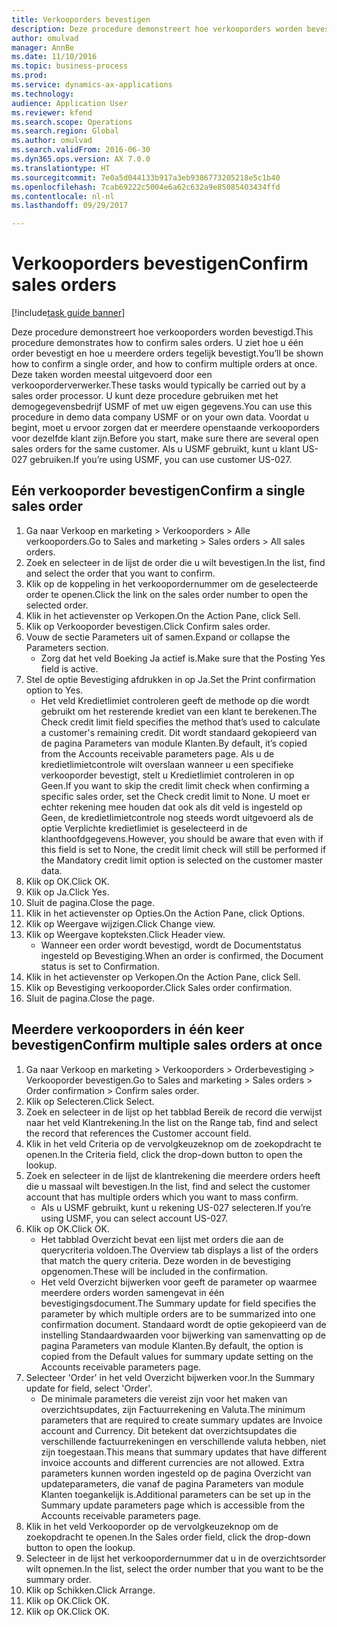 ```yaml
--- 
title: Verkooporders bevestigen
description: Deze procedure demonstreert hoe verkooporders worden bevestigd.
author: omulvad
manager: AnnBe
ms.date: 11/10/2016
ms.topic: business-process
ms.prod: 
ms.service: dynamics-ax-applications
ms.technology: 
audience: Application User
ms.reviewer: kfend
ms.search.scope: Operations
ms.search.region: Global
ms.author: omulvad
ms.search.validFrom: 2016-06-30
ms.dyn365.ops.version: AX 7.0.0
ms.translationtype: HT
ms.sourcegitcommit: 7e0a5d044133b917a3eb9386773205218e5c1b40
ms.openlocfilehash: 7cab69222c5004e6a62c632a9e85085403434ffd
ms.contentlocale: nl-nl
ms.lasthandoff: 09/29/2017

---
```

# <a name="confirm-sales-orders"></a><span data-ttu-id="501fa-103">Verkooporders bevestigen</span><span class="sxs-lookup"><span data-stu-id="501fa-103">Confirm sales orders</span></span>

[!include[task guide banner](../../includes/task-guide-banner.md)]

<span data-ttu-id="501fa-104">Deze procedure demonstreert hoe verkooporders worden bevestigd.</span><span class="sxs-lookup"><span data-stu-id="501fa-104">This procedure demonstrates how to confirm sales orders.</span></span> <span data-ttu-id="501fa-105">U ziet hoe u één order bevestigt en hoe u meerdere orders tegelijk bevestigt.</span><span class="sxs-lookup"><span data-stu-id="501fa-105">You’ll be shown how to confirm a single order, and how to confirm multiple orders at once.</span></span> <span data-ttu-id="501fa-106">Deze taken worden meestal uitgevoerd door een verkooporderverwerker.</span><span class="sxs-lookup"><span data-stu-id="501fa-106">These tasks would typically be carried out by a sales order processor.</span></span> <span data-ttu-id="501fa-107">U kunt deze procedure gebruiken met het demogegevensbedrijf USMF of met uw eigen gegevens.</span><span class="sxs-lookup"><span data-stu-id="501fa-107">You can use this procedure in demo data company USMF or on your own data.</span></span> <span data-ttu-id="501fa-108">Voordat u begint, moet u ervoor zorgen dat er meerdere openstaande verkooporders voor dezelfde klant zijn.</span><span class="sxs-lookup"><span data-stu-id="501fa-108">Before you start, make sure there are several open sales orders for the same customer.</span></span> <span data-ttu-id="501fa-109">Als u USMF gebruikt, kunt u klant US-027 gebruiken.</span><span class="sxs-lookup"><span data-stu-id="501fa-109">If you’re using USMF, you can use customer US-027.</span></span>


## <a name="confirm-a-single-sales-order"></a><span data-ttu-id="501fa-110">Eén verkooporder bevestigen</span><span class="sxs-lookup"><span data-stu-id="501fa-110">Confirm a single sales order</span></span>
1. <span data-ttu-id="501fa-111">Ga naar Verkoop en marketing > Verkooporders > Alle verkooporders.</span><span class="sxs-lookup"><span data-stu-id="501fa-111">Go to Sales and marketing > Sales orders > All sales orders.</span></span>
2. <span data-ttu-id="501fa-112">Zoek en selecteer in de lijst de order die u wilt bevestigen.</span><span class="sxs-lookup"><span data-stu-id="501fa-112">In the list, find and select the order that you want to confirm.</span></span>
3. <span data-ttu-id="501fa-113">Klik op de koppeling in het verkoopordernummer om de geselecteerde order te openen.</span><span class="sxs-lookup"><span data-stu-id="501fa-113">Click the link on the sales order number to open the selected order.</span></span>
4. <span data-ttu-id="501fa-114">Klik in het actievenster op Verkopen.</span><span class="sxs-lookup"><span data-stu-id="501fa-114">On the Action Pane, click Sell.</span></span>
5. <span data-ttu-id="501fa-115">Klik op Verkooporder bevestigen.</span><span class="sxs-lookup"><span data-stu-id="501fa-115">Click Confirm sales order.</span></span>
6. <span data-ttu-id="501fa-116">Vouw de sectie Parameters uit of samen.</span><span class="sxs-lookup"><span data-stu-id="501fa-116">Expand or collapse the Parameters section.</span></span>
    * <span data-ttu-id="501fa-117">Zorg dat het veld Boeking Ja actief is.</span><span class="sxs-lookup"><span data-stu-id="501fa-117">Make sure that the Posting Yes field is active.</span></span>  
7. <span data-ttu-id="501fa-118">Stel de optie Bevestiging afdrukken in op Ja.</span><span class="sxs-lookup"><span data-stu-id="501fa-118">Set the Print confirmation option to Yes.</span></span>
    * <span data-ttu-id="501fa-119">Het veld Kredietlimiet controleren geeft de methode op die wordt gebruikt om het resterende krediet van een klant te berekenen.</span><span class="sxs-lookup"><span data-stu-id="501fa-119">The Check credit limit field specifies the method that’s used to calculate a customer's remaining credit.</span></span> <span data-ttu-id="501fa-120">Dit wordt standaard gekopieerd van de pagina Parameters van module Klanten.</span><span class="sxs-lookup"><span data-stu-id="501fa-120">By default, it’s copied from the Accounts receivable parameters page.</span></span> <span data-ttu-id="501fa-121">Als u de kredietlimietcontrole wilt overslaan wanneer u een specifieke verkooporder bevestigt, stelt u Kredietlimiet controleren in op Geen.</span><span class="sxs-lookup"><span data-stu-id="501fa-121">If you want to skip the credit limit check when confirming a specific sales order, set the Check credit limit to None.</span></span> <span data-ttu-id="501fa-122">U moet er echter rekening mee houden dat ook als dit veld is ingesteld op Geen, de kredietlimietcontrole nog steeds wordt uitgevoerd als de optie Verplichte kredietlimiet is geselecteerd in de klanthoofdgegevens.</span><span class="sxs-lookup"><span data-stu-id="501fa-122">However, you should be aware that even with if this field is set to None, the credit limit check will still be performed if the Mandatory credit limit option is selected on the customer master data.</span></span>  
8. <span data-ttu-id="501fa-123">Klik op OK.</span><span class="sxs-lookup"><span data-stu-id="501fa-123">Click OK.</span></span>
9. <span data-ttu-id="501fa-124">Klik op Ja.</span><span class="sxs-lookup"><span data-stu-id="501fa-124">Click Yes.</span></span>
10. <span data-ttu-id="501fa-125">Sluit de pagina.</span><span class="sxs-lookup"><span data-stu-id="501fa-125">Close the page.</span></span>
11. <span data-ttu-id="501fa-126">Klik in het actievenster op Opties.</span><span class="sxs-lookup"><span data-stu-id="501fa-126">On the Action Pane, click Options.</span></span>
12. <span data-ttu-id="501fa-127">Klik op Weergave wijzigen.</span><span class="sxs-lookup"><span data-stu-id="501fa-127">Click Change view.</span></span>
13. <span data-ttu-id="501fa-128">Klik op Weergave kopteksten.</span><span class="sxs-lookup"><span data-stu-id="501fa-128">Click Header view.</span></span>
    * <span data-ttu-id="501fa-129">Wanneer een order wordt bevestigd, wordt de Documentstatus ingesteld op Bevestiging.</span><span class="sxs-lookup"><span data-stu-id="501fa-129">When an order is confirmed, the Document status is set to Confirmation.</span></span>  
14. <span data-ttu-id="501fa-130">Klik in het actievenster op Verkopen.</span><span class="sxs-lookup"><span data-stu-id="501fa-130">On the Action Pane, click Sell.</span></span>
15. <span data-ttu-id="501fa-131">Klik op Bevestiging verkooporder.</span><span class="sxs-lookup"><span data-stu-id="501fa-131">Click Sales order confirmation.</span></span>
16. <span data-ttu-id="501fa-132">Sluit de pagina.</span><span class="sxs-lookup"><span data-stu-id="501fa-132">Close the page.</span></span>

## <a name="confirm-multiple-sales-orders-at-once"></a><span data-ttu-id="501fa-133">Meerdere verkooporders in één keer bevestigen</span><span class="sxs-lookup"><span data-stu-id="501fa-133">Confirm multiple sales orders at once</span></span>
1. <span data-ttu-id="501fa-134">Ga naar Verkoop en marketing > Verkooporders > Orderbevestiging > Verkooporder bevestigen.</span><span class="sxs-lookup"><span data-stu-id="501fa-134">Go to Sales and marketing > Sales orders > Order confirmation > Confirm sales order.</span></span>
2. <span data-ttu-id="501fa-135">Klik op Selecteren.</span><span class="sxs-lookup"><span data-stu-id="501fa-135">Click Select.</span></span>
3. <span data-ttu-id="501fa-136">Zoek en selecteer in de lijst op het tabblad Bereik de record die verwijst naar het veld Klantrekening.</span><span class="sxs-lookup"><span data-stu-id="501fa-136">In the list on the Range tab, find and select the record that references the Customer account field.</span></span>
4. <span data-ttu-id="501fa-137">Klik in het veld Criteria op de vervolgkeuzeknop om de zoekopdracht te openen.</span><span class="sxs-lookup"><span data-stu-id="501fa-137">In the Criteria field, click the drop-down button to open the lookup.</span></span>
5. <span data-ttu-id="501fa-138">Zoek en selecteer in de lijst de klantrekening die meerdere orders heeft die u massaal wilt bevestigen.</span><span class="sxs-lookup"><span data-stu-id="501fa-138">In the list, find and select the customer account that has multiple orders which you want to mass confirm.</span></span>
    * <span data-ttu-id="501fa-139">Als u USMF gebruikt, kunt u rekening US-027 selecteren.</span><span class="sxs-lookup"><span data-stu-id="501fa-139">If you’re using USMF, you can select account US-027.</span></span>  
6. <span data-ttu-id="501fa-140">Klik op OK.</span><span class="sxs-lookup"><span data-stu-id="501fa-140">Click OK.</span></span>
    * <span data-ttu-id="501fa-141">Het tabblad Overzicht bevat een lijst met orders die aan de querycriteria voldoen.</span><span class="sxs-lookup"><span data-stu-id="501fa-141">The Overview tab displays a list of the orders that match the query criteria.</span></span> <span data-ttu-id="501fa-142">Deze worden in de bevestiging opgenomen.</span><span class="sxs-lookup"><span data-stu-id="501fa-142">These will be included in the confirmation.</span></span>  
    * <span data-ttu-id="501fa-143">Het veld Overzicht bijwerken voor geeft de parameter op waarmee meerdere orders worden samengevat in één bevestigingsdocument.</span><span class="sxs-lookup"><span data-stu-id="501fa-143">The Summary update for field specifies the parameter by which multiple orders are to be summarized into one confirmation document.</span></span> <span data-ttu-id="501fa-144">Standaard wordt de optie gekopieerd van de instelling Standaardwaarden voor bijwerking van samenvatting op de pagina Parameters van module Klanten.</span><span class="sxs-lookup"><span data-stu-id="501fa-144">By default, the option is copied from the Default values for summary update setting on the Accounts receivable parameters page.</span></span>  
7. <span data-ttu-id="501fa-145">Selecteer 'Order' in het veld Overzicht bijwerken voor.</span><span class="sxs-lookup"><span data-stu-id="501fa-145">In the Summary update for field, select 'Order'.</span></span>
    * <span data-ttu-id="501fa-146">De minimale parameters die vereist zijn voor het maken van overzichtsupdates, zijn Factuurrekening en Valuta.</span><span class="sxs-lookup"><span data-stu-id="501fa-146">The minimum parameters that are required to create summary updates are Invoice account and Currency.</span></span> <span data-ttu-id="501fa-147">Dit betekent dat overzichtsupdates die verschillende factuurrekeningen en verschillende valuta hebben, niet zijn toegestaan.</span><span class="sxs-lookup"><span data-stu-id="501fa-147">This means that summary updates that have different invoice accounts and different currencies are not allowed.</span></span> <span data-ttu-id="501fa-148">Extra parameters kunnen worden ingesteld op de pagina Overzicht van updateparameters, die vanaf de pagina Parameters van module Klanten toegankelijk is.</span><span class="sxs-lookup"><span data-stu-id="501fa-148">Additional parameters can be set up in the Summary update parameters page which is accessible from the Accounts receivable parameters page.</span></span>  
8. <span data-ttu-id="501fa-149">Klik in het veld Verkooporder op de vervolgkeuzeknop om de zoekopdracht te openen.</span><span class="sxs-lookup"><span data-stu-id="501fa-149">In the Sales order field, click the drop-down button to open the lookup.</span></span>
9. <span data-ttu-id="501fa-150">Selecteer in de lijst het verkoopordernummer dat u in de overzichtsorder wilt opnemen.</span><span class="sxs-lookup"><span data-stu-id="501fa-150">In the list, select the order number that you want to be the summary order.</span></span>
10. <span data-ttu-id="501fa-151">Klik op Schikken.</span><span class="sxs-lookup"><span data-stu-id="501fa-151">Click Arrange.</span></span>
11. <span data-ttu-id="501fa-152">Klik op OK.</span><span class="sxs-lookup"><span data-stu-id="501fa-152">Click OK.</span></span>
12. <span data-ttu-id="501fa-153">Klik op OK.</span><span class="sxs-lookup"><span data-stu-id="501fa-153">Click OK.</span></span>


